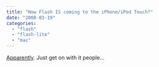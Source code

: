 ```yaml
---
title: "Now Flash IS coming to the iPhone/iPod Touch?"
date: "2008-03-19"
categories: 
  - "flash"
  - "flash-lite"
  - "mac"
---
```


[Apparently](http://www.engadget.com/2008/03/19/adobe-says-flash-is-coming-to-the-iphone/). Just get on with it people...
